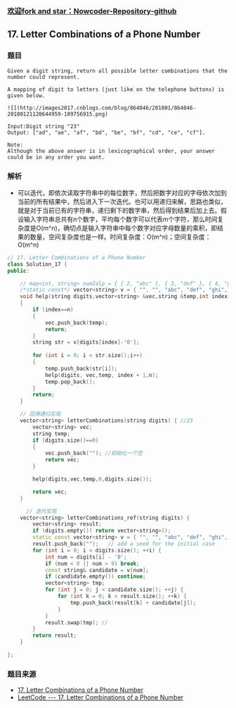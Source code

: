 ### [欢迎fork and star：Nowcoder-Repository-github](https://github.com/ranjiewwen/Nowcoder)

## 17. Letter Combinations of a Phone Number

### 题目

```
Given a digit string, return all possible letter combinations that the number could represent.

A mapping of digit to letters (just like on the telephone buttons) is given below.

![](http://images2017.cnblogs.com/blog/864046/201801/864046-20180121120644959-189756915.png)

Input:Digit string "23"
Output: ["ad", "ae", "af", "bd", "be", "bf", "cd", "ce", "cf"].

Note:
Although the above answer is in lexicographical order, your answer could be in any order you want. 

```

### 解析

- 可以迭代，即依次读取字符串中的每位数字，然后把数字对应的字母依次加到当前的所有结果中，然后进入下一次迭代。也可以用递归来解，思路也类似，就是对于当前已有的字符串，递归剩下的数字串，然后得到结果后加上去。假设输入字符串总共有n个数字，平均每个数字可以代表m个字符，那么时间复杂度是O(m^n)，确切点是输入字符串中每个数字对应字母数量的乘积，即结果的数量，空间复杂度也是一样。时间复杂度：O(m^n)；空间复杂度：O(m^n)

```C++
// 17. Letter Combinations of a Phone Number
class Solution_17 {
public:

	// map<int, string> num2alp = { { 2, "abc" }, { 3, "def" }, { 4, "ghi" }, { 5, "jkl" }, { 6, "mno" }, { 7, "pqrs" }, { 8, "tuv" }, { 9, "wxyz" } };
	/*static const*/ vector<string> v = { "", "", "abc", "def", "ghi", "jkl", "mno", "pqrs", "tuv", "wxyz" };
	void help(string digits,vector<string> &vec,string &temp,int index,int n)
	{
		if (index==n)
		{
			vec.push_back(temp);
			return;
		}
		string str = v[digits[index]-'0'];
		
		for (int i = 0; i < str.size();i++)
		{
			temp.push_back(str[i]);
			help(digits, vec,temp, index + 1,n);
			temp.pop_back();
		}
		return;
	}

	// 回溯递归实现
	vector<string> letterCombinations(string digits) { //23
		vector<string> vec;
		string temp;
		if (digits.size()==0)
		{
			vec.push_back(""); //初始化一个空
			return vec;
		}

		help(digits,vec,temp,0,digits.size());

		return vec;
	}

      // 迭代实现
	vector<string> letterCombinations_ref(string digits) {
		vector<string> result;
		if (digits.empty()) return vector<string>();
		static const vector<string> v = { "", "", "abc", "def", "ghi", "jkl", "mno", "pqrs", "tuv", "wxyz" };
		result.push_back("");   // add a seed for the initial case
		for (int i = 0; i < digits.size(); ++i) {
			int num = digits[i] - '0';
			if (num < 0 || num > 9) break;
			const string& candidate = v[num];
			if (candidate.empty()) continue;
			vector<string> tmp;
			for (int j = 0; j < candidate.size(); ++j) {
				for (int k = 0; k < result.size(); ++k) {
					tmp.push_back(result[k] + candidate[j]);
				}
			}
			result.swap(tmp); //
		}
		return result;
	}

};


```

### 题目来源

- [17. Letter Combinations of a Phone Number](https://leetcode.com/problems/letter-combinations-of-a-phone-number/discuss/)
- [LeetCode --- 17. Letter Combinations of a Phone Number](http://blog.csdn.net/makuiyu/article/details/43315391)

